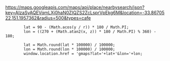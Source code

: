 https://maps.googleapis.com/maps/api/place/nearbysearch/json?key=AIzaSyAQEVqmLXj0haN0ZIQZS2ZcLsprVpEkg6M&location=-33.8670522,151.1957362&radius=500&types=cafe



            lat = 90 - (Math.acos(y / r)) * 180 / Math.PI;
            lon = ((270 + (Math.atan2(x, z)) * 180 / Math.PI) % 360) - 180;

            lat = Math.round(lat * 100000) / 100000;
            lon = Math.round(lon * 100000) / 100000;
            window.location.href = 'gmaps?lat='+lat+'&lon='+lon;